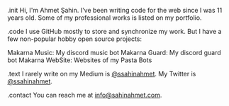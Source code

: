 .init
Hi, I'm Ahmet Şahin. I've been writing code for the web since I was 11 years old.
Some of my professional works is listed on my portfolio.

.code
I use GitHub mostly to store and synchronize my work.
But I have a few non-popular hobby open source projects:

Makarna Music: My discord music bot
Makarna Guard: My discord guard bot
Makarna WebSite: Websites of my Pasta Bots

.text
I rarely write on my Medium is <a href="https://medium.com/@ssahinahmet">@ssahinahmet</a>.
My Twitter is <a href="https://twitter.com/ssahinahmet">@ssahinahmet</a>.

.contact
You can reach me at <a href="mailto:info@sahinahmet.com">info@sahinahmet.com</a>.

